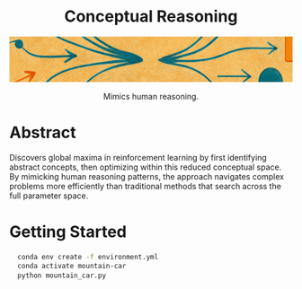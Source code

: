 <!-- PROJECT HEADER -->
<div align="center">
  <h1>Conceptual Reasoning</h1>
  <img src="images/conceptual_reasoning.png" alt="Conceptual Reasoning Banner">
  <p>
    Mimics human reasoning.
  </p>
</div>

# Abstract
Discovers global maxima in reinforcement learning by first identifying abstract concepts, then optimizing within this reduced conceptual space. By mimicking human reasoning patterns, the approach navigates complex problems more efficiently than traditional methods that search across the full parameter space.

# Getting Started
```bash
  conda env create -f environment.yml
  conda activate mountain-car
  python mountain_car.py
```
